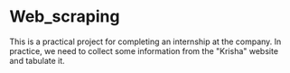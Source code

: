# Web_scraping
This is a practical project for completing an internship at the company. In practice, we need to collect some information from the "Krisha" website and tabulate it.
